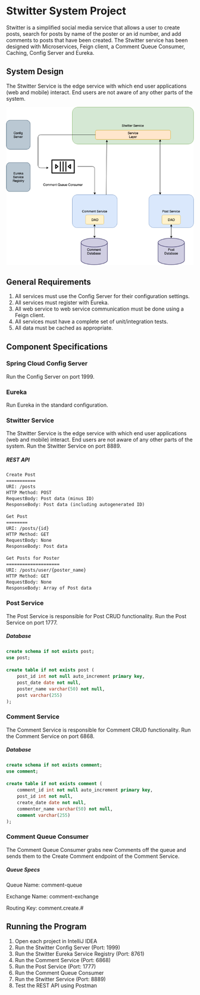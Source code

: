 # **Stwitter System Project**

Stwitter is a simplified social media service that allows a user to create posts, search for posts by name of the poster or an id number, and add comments to posts that have been created. The Stwitter service has been designed with Microservices, Feign client, a Comment Queue Consumer, Caching, Config Server and Eureka.

## System Design

The Stwitter Service is the edge service with which end user applications (web and mobile) interact. End users are not aware of any other parts of the system.

![image](images/stwitter-system.png)

## General Requirements

1. All services must use the Config Server for their configuration settings.
2. All services must register with Eureka.
3. All web service to web service communication must be done using a Feign client.
4. All services must have a complete set of unit/integration tests.
5. All data must be cached as appropriate.

## Component Specifications

### Spring Cloud Config Server
Run the Config Server on port 1999.

### Eureka
Run Eureka in the standard configuration.

### Stwitter Service
The Stwitter Service is the edge service with which end user applications (web and mobile) interact. End users are not aware of any other parts of the system. Run the Stwitter Service on port 8889.

##### REST API

```
Create Post
===========
URI: /posts
HTTP Method: POST
RequestBody: Post data (minus ID)
ResponseBody: Post data (including autogenerated ID)

Get Post
========
URI: /posts/{id}
HTTP Method: GET
RequestBody: None
ResponseBody: Post data

Get Posts for Poster
====================
URI: /posts/user/{poster_name}
HTTP Method: GET
RequestBody: None
ResponseBody: Array of Post data

```

### Post Service
The Post Service is responsible for Post CRUD functionality.
Run the Post Service on port 1777.

##### Database

```sql
create schema if not exists post;
use post;

create table if not exists post (
	post_id int not null auto_increment primary key,
    post_date date not null,
    poster_name varchar(50) not null,
    post varchar(255)
);
```

### Comment Service
The Comment Service is responsible for Comment CRUD functionality.
Run the Comment Service on port 6868.

##### Database

```sql
create schema if not exists comment;
use comment;

create table if not exists comment (
	comment_id int not null auto_increment primary key,
    post_id int not null,
    create_date date not null,
    commenter_name varchar(50) not null,
    comment varchar(255)
);
```

### Comment Queue Consumer
The Comment Queue Consumer grabs new Comments off the queue and sends them to the Create Comment endpoint of the Comment Service.

##### Queue Specs

Queue Name: comment-queue

Exchange Name: comment-exchange

Routing Key: comment.create.#


## Running the Program

1. Open each project in IntelliJ IDEA
2. Run the Stwitter Config Server (Port: 1999)
3. Run the Stwitter Eureka Service Registry (Port: 8761)
4. Run the Comment Service (Port: 6868)
5. Run the Post Service (Port: 1777)
6. Run the Comment Queue Consumer
7. Run the Stwitter Service (Port: 8889)
8. Test the REST API using Postman

